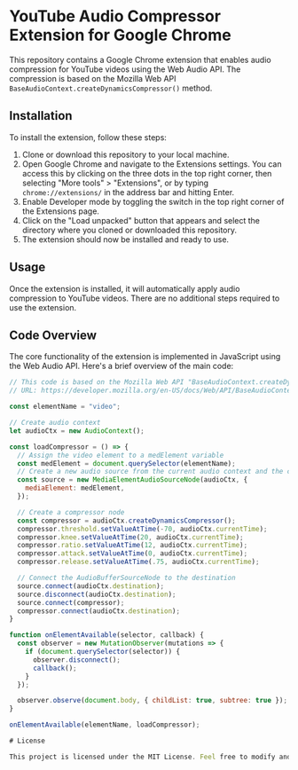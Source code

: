 # YouTube Audio Compressor Extension for Google Chrome

This repository contains a Google Chrome extension that enables audio compression for YouTube videos using the Web Audio API. The compression is based on the Mozilla Web API `BaseAudioContext.createDynamicsCompressor()` method.

## Installation

To install the extension, follow these steps:

1. Clone or download this repository to your local machine.
2. Open Google Chrome and navigate to the Extensions settings. You can access this by clicking on the three dots in the top right corner, then selecting "More tools" > "Extensions", or by typing `chrome://extensions/` in the address bar and hitting Enter.
3. Enable Developer mode by toggling the switch in the top right corner of the Extensions page.
4. Click on the "Load unpacked" button that appears and select the directory where you cloned or downloaded this repository.
5. The extension should now be installed and ready to use.

## Usage

Once the extension is installed, it will automatically apply audio compression to YouTube videos. There are no additional steps required to use the extension.

## Code Overview

The core functionality of the extension is implemented in JavaScript using the Web Audio API. Here's a brief overview of the main code:

```javascript
// This code is based on the Mozilla Web API "BaseAudioContext.createDynamicsCompressor()" example
// URL: https://developer.mozilla.org/en-US/docs/Web/API/BaseAudioContext/createDynamicsCompressor

const elementName = "video";

// Create audio context
let audioCtx = new AudioContext();

const loadCompressor = () => {
  // Assign the video element to a medElement variable
  const medElement = document.querySelector(elementName);
  // Create a new audio source from the current audio context and the current medElement
  const source = new MediaElementAudioSourceNode(audioCtx, {
    mediaElement: medElement,
  });

  // Create a compressor node
  const compressor = audioCtx.createDynamicsCompressor();
  compressor.threshold.setValueAtTime(-70, audioCtx.currentTime);
  compressor.knee.setValueAtTime(20, audioCtx.currentTime);
  compressor.ratio.setValueAtTime(12, audioCtx.currentTime);
  compressor.attack.setValueAtTime(0, audioCtx.currentTime);
  compressor.release.setValueAtTime(.75, audioCtx.currentTime);

  // Connect the AudioBufferSourceNode to the destination
  source.connect(audioCtx.destination);
  source.disconnect(audioCtx.destination);
  source.connect(compressor);
  compressor.connect(audioCtx.destination);
}

function onElementAvailable(selector, callback) {
  const observer = new MutationObserver(mutations => {
    if (document.querySelector(selector)) {
      observer.disconnect();
      callback();
    }
  });

  observer.observe(document.body, { childList: true, subtree: true });
}

onElementAvailable(elementName, loadCompressor);

# License

This project is licensed under the MIT License. Feel free to modify and distribute it according to the terms of this license.